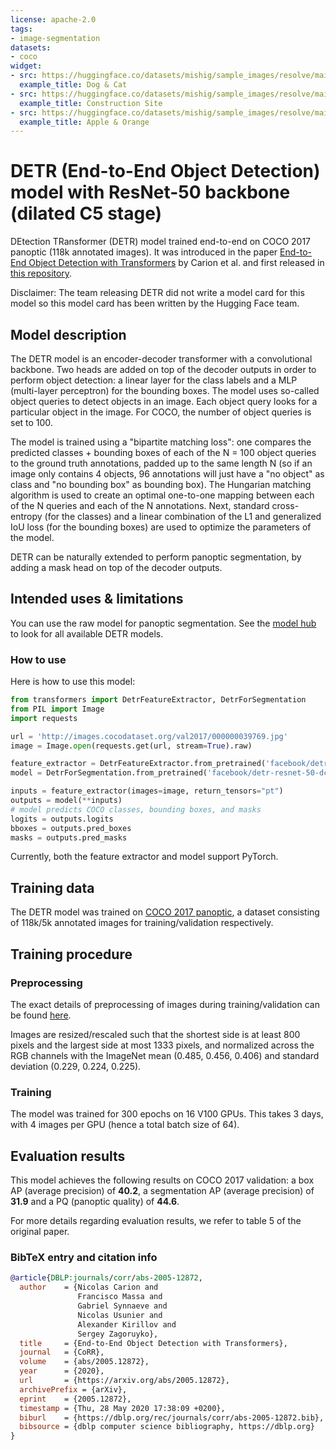 ```yaml
---
license: apache-2.0
tags:
- image-segmentation
datasets:
- coco
widget:
- src: https://huggingface.co/datasets/mishig/sample_images/resolve/main/dog-cat.jpg
  example_title: Dog & Cat
- src: https://huggingface.co/datasets/mishig/sample_images/resolve/main/construction-site.jpg
  example_title: Construction Site
- src: https://huggingface.co/datasets/mishig/sample_images/resolve/main/apple-orange.jpg
  example_title: Apple & Orange
---
```


# DETR (End-to-End Object Detection) model with ResNet-50 backbone (dilated C5 stage)

DEtection TRansformer (DETR) model trained end-to-end on COCO 2017 panoptic (118k annotated images). It was introduced in the paper [End-to-End Object Detection with Transformers](https://arxiv.org/abs/2005.12872) by Carion et al. and first released in [this repository](https://github.com/facebookresearch/detr). 

Disclaimer: The team releasing DETR did not write a model card for this model so this model card has been written by the Hugging Face team.

## Model description

The DETR model is an encoder-decoder transformer with a convolutional backbone. Two heads are added on top of the decoder outputs in order to perform object detection: a linear layer for the class labels and a MLP (multi-layer perceptron) for the bounding boxes. The model uses so-called object queries to detect objects in an image. Each object query looks for a particular object in the image. For COCO, the number of object queries is set to 100. 

The model is trained using a "bipartite matching loss": one compares the predicted classes + bounding boxes of each of the N = 100 object queries to the ground truth annotations, padded up to the same length N (so if an image only contains 4 objects, 96 annotations will just have a "no object" as class and "no bounding box" as bounding box). The Hungarian matching algorithm is used to create an optimal one-to-one mapping between each of the N queries and each of the N annotations. Next, standard cross-entropy (for the classes) and a linear combination of the L1 and generalized IoU loss (for the bounding boxes) are used to optimize the parameters of the model.

DETR can be naturally extended to perform panoptic segmentation, by adding a mask head on top of the decoder outputs.

## Intended uses & limitations

You can use the raw model for panoptic segmentation. See the [model hub](https://huggingface.co/models?search=facebook/detr) to look for all available DETR models.

### How to use

Here is how to use this model:

```python
from transformers import DetrFeatureExtractor, DetrForSegmentation
from PIL import Image
import requests

url = 'http://images.cocodataset.org/val2017/000000039769.jpg'
image = Image.open(requests.get(url, stream=True).raw)

feature_extractor = DetrFeatureExtractor.from_pretrained('facebook/detr-resnet-50-dc5-panoptic')
model = DetrForSegmentation.from_pretrained('facebook/detr-resnet-50-dc5-panoptic')

inputs = feature_extractor(images=image, return_tensors="pt")
outputs = model(**inputs)
# model predicts COCO classes, bounding boxes, and masks
logits = outputs.logits
bboxes = outputs.pred_boxes
masks = outputs.pred_masks
```

Currently, both the feature extractor and model support PyTorch. 

## Training data

The DETR model was trained on [COCO 2017 panoptic](https://cocodataset.org/#download), a dataset consisting of 118k/5k annotated images for training/validation respectively. 

## Training procedure

### Preprocessing

The exact details of preprocessing of images during training/validation can be found [here](https://github.com/facebookresearch/detr/blob/master/datasets/coco_panoptic.py). 

Images are resized/rescaled such that the shortest side is at least 800 pixels and the largest side at most 1333 pixels, and normalized across the RGB channels with the ImageNet mean (0.485, 0.456, 0.406) and standard deviation (0.229, 0.224, 0.225).

### Training

The model was trained for 300 epochs on 16 V100 GPUs. This takes 3 days, with 4 images per GPU (hence a total batch size of 64).

## Evaluation results

This model achieves the following results on COCO 2017 validation: a box AP (average precision) of **40.2**, a segmentation AP (average precision) of **31.9** and a PQ (panoptic quality) of **44.6**.

For more details regarding evaluation results, we refer to table 5 of the original paper.

### BibTeX entry and citation info

```bibtex
@article{DBLP:journals/corr/abs-2005-12872,
  author    = {Nicolas Carion and
               Francisco Massa and
               Gabriel Synnaeve and
               Nicolas Usunier and
               Alexander Kirillov and
               Sergey Zagoruyko},
  title     = {End-to-End Object Detection with Transformers},
  journal   = {CoRR},
  volume    = {abs/2005.12872},
  year      = {2020},
  url       = {https://arxiv.org/abs/2005.12872},
  archivePrefix = {arXiv},
  eprint    = {2005.12872},
  timestamp = {Thu, 28 May 2020 17:38:09 +0200},
  biburl    = {https://dblp.org/rec/journals/corr/abs-2005-12872.bib},
  bibsource = {dblp computer science bibliography, https://dblp.org}
}
```